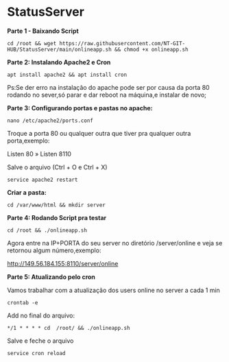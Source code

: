 # StatusServer
__Parte 1 - Baixando Script__ 

```cd /root && wget https://raw.githubusercontent.com/NT-GIT-HUB/StatusServer/main/onlineapp.sh && chmod +x onlineapp.sh```


__Parte 2: Instalando Apache2 e Cron__

```apt install apache2 && apt install cron```

Ps:Se der erro na instalação do apache pode ser por causa da porta 80 rodando no sever,só parar e dar reboot na máquina,e instalar de novo;

__Parte 3: Configurando portas e pastas no apache:__

```nano /etc/apache2/ports.conf```

Troque a porta 80 ou qualquer outra que tiver pra qualquer outra porta,exemplo:

Listen 80 » Listen 8110

Salve o arquivo (Ctrl + O e Ctrl + X)

```service apache2 restart```

__Criar a pasta:__

```cd /var/www/html && mkdir server```

__Parte 4: Rodando Script pra testar__

```cd /root && ./onlineapp.sh```

Agora entre na IP+PORTA do seu server no diretório /server/online e veja se retornou algum número,exemplo:

http://149.56.184.155:8110/server/online

__Parte 5: Atualizando pelo cron__

Vamos trabalhar com a atualização dos users online no server a cada 1 min

```crontab -e```

Add no final do arquivo:

```*/1 * * * * cd  /root/ && ./onlineapp.sh```

Salve e feche o arquivo 

```service cron reload```
